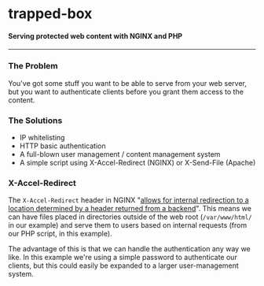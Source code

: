 # trapped-box
#### Serving protected web content with NGINX and PHP

----

### The Problem

You've got some stuff you want to be able to serve from your web server, but you want to authenticate clients before you grant them access to the content.

### The Solutions

* IP whitelisting
* HTTP basic authentication
* A full-blown user management / content management system
* A simple script using X-Accel-Redirect (NGINX) or X-Send-File (Apache)

### X-Accel-Redirect

The ```X-Accel-Redirect``` header in NGINX "[allows for internal redirection to a location determined by a header returned from a backend](https://www.nginx.com/resources/wiki/start/topics/examples/x-accel/)".  This means we can have files placed in directories outside of the web root (```/var/www/html/``` in our example) and serve them to users based on internal requests (from our PHP script, in this example).

The advantage of this is that we can handle the authentication any way we like.  In this example we're using a simple password to authenticate our clients, but this could easily be expanded to a larger user-management system.
